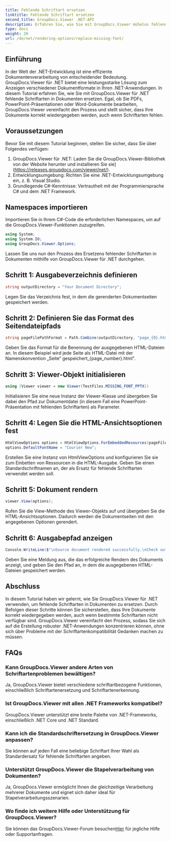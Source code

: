 ```yaml
---
title: Fehlende Schriftart ersetzen
linktitle: Fehlende Schriftart ersetzen
second_title: GroupDocs.Viewer .NET-API
description: Erfahren Sie, wie Sie mit GroupDocs.Viewer mühelos fehlende Schriftarten in .NET-Dokumenten ersetzen. Stellen Sie mit einfachen Schritten eine genaue Wiedergabe sicher.
type: docs
weight: 20
url: /de/net/rendering-options/replace-missing-font/
---
```

## Einführung
In der Welt der .NET-Entwicklung ist eine effiziente Dokumentenverarbeitung von entscheidender Bedeutung. GroupDocs.Viewer für .NET bietet eine leistungsstarke Lösung zum Anzeigen verschiedener Dokumentformate in Ihren .NET-Anwendungen. In diesem Tutorial erfahren Sie, wie Sie mit GroupDocs.Viewer für .NET fehlende Schriftarten in Dokumenten ersetzen. Egal, ob Sie PDFs, PowerPoint-Präsentationen oder Word-Dokumente bearbeiten, GroupDocs.Viewer vereinfacht den Prozess und stellt sicher, dass Ihre Dokumente korrekt wiedergegeben werden, auch wenn Schriftarten fehlen.
## Voraussetzungen
Bevor Sie mit diesem Tutorial beginnen, stellen Sie sicher, dass Sie über Folgendes verfügen:
1. GroupDocs.Viewer für .NET: Laden Sie die GroupDocs.Viewer-Bibliothek von der Website herunter und installieren Sie sie](https://releases.groupdocs.com/viewer/net/).
2. Entwicklungsumgebung: Richten Sie eine .NET-Entwicklungsumgebung ein, z. B. Visual Studio.
3. Grundlegende C#-Kenntnisse: Vertrautheit mit der Programmiersprache C# und dem .NET Framework.

## Namespaces importieren
Importieren Sie in Ihrem C#-Code die erforderlichen Namespaces, um auf die GroupDocs.Viewer-Funktionen zuzugreifen.

```csharp
using System;
using System.IO;
using GroupDocs.Viewer.Options;
```

Lassen Sie uns nun den Prozess des Ersetzens fehlender Schriftarten in Dokumenten mithilfe von GroupDocs.Viewer für .NET durchgehen.
## Schritt 1: Ausgabeverzeichnis definieren
```csharp
string outputDirectory = "Your Document Directory";
```
Legen Sie das Verzeichnis fest, in dem die gerenderten Dokumentseiten gespeichert werden.
## Schritt 2: Definieren Sie das Format des Seitendateipfads
```csharp
string pageFilePathFormat = Path.Combine(outputDirectory, "page_{0}.html");
```
Geben Sie das Format für die Benennung der ausgegebenen HTML-Dateien an. In diesem Beispiel wird jede Seite als HTML-Datei mit der Namenskonvention „Seite“ gespeichert_{page_number}.html".
## Schritt 3: Viewer-Objekt initialisieren
```csharp
using (Viewer viewer = new Viewer(TestFiles.MISSING_FONT_PPTX))
```
Initialisieren Sie eine neue Instanz der Viewer-Klasse und übergeben Sie dabei den Pfad zur Dokumentdatei (in diesem Fall eine PowerPoint-Präsentation mit fehlenden Schriftarten) als Parameter.
## Schritt 4: Legen Sie die HTML-Ansichtsoptionen fest
```csharp
HtmlViewOptions options = HtmlViewOptions.ForEmbeddedResources(pageFilePathFormat);
options.DefaultFontName = "Courier New";
```
Erstellen Sie eine Instanz von HtmlViewOptions und konfigurieren Sie sie zum Einbetten von Ressourcen in die HTML-Ausgabe. Geben Sie einen Standardschriftnamen an, der als Ersatz für fehlende Schriftarten verwendet werden soll.
## Schritt 5: Dokument rendern
```csharp
viewer.View(options);
```
Rufen Sie die View-Methode des Viewer-Objekts auf und übergeben Sie die HTML-Ansichtsoptionen. Dadurch werden die Dokumentseiten mit den angegebenen Optionen gerendert.
## Schritt 6: Ausgabepfad anzeigen
```csharp
Console.WriteLine($"\nSource document rendered successfully.\nCheck output in {outputDirectory}.");
```
Geben Sie eine Meldung aus, die das erfolgreiche Rendern des Dokuments anzeigt, und geben Sie den Pfad an, in dem die ausgegebenen HTML-Dateien gespeichert werden.

## Abschluss
In diesem Tutorial haben wir gelernt, wie Sie GroupDocs.Viewer für .NET verwenden, um fehlende Schriftarten in Dokumenten zu ersetzen. Durch Befolgen dieser Schritte können Sie sicherstellen, dass Ihre Dokumente korrekt wiedergegeben werden, auch wenn bestimmte Schriftarten nicht verfügbar sind. GroupDocs.Viewer vereinfacht den Prozess, sodass Sie sich auf die Erstellung robuster .NET-Anwendungen konzentrieren können, ohne sich über Probleme mit der Schriftartenkompatibilität Gedanken machen zu müssen.
## FAQs
### Kann GroupDocs.Viewer andere Arten von Schriftartenproblemen bewältigen?
Ja, GroupDocs.Viewer bietet verschiedene schriftartbezogene Funktionen, einschließlich Schriftartenersetzung und Schriftartenerkennung.
### Ist GroupDocs.Viewer mit allen .NET Frameworks kompatibel?
GroupDocs.Viewer unterstützt eine breite Palette von .NET-Frameworks, einschließlich .NET Core und .NET Standard.
### Kann ich die Standardschriftersetzung in GroupDocs.Viewer anpassen?
Sie können auf jeden Fall eine beliebige Schriftart Ihrer Wahl als Standardersatz für fehlende Schriftarten angeben.
### Unterstützt GroupDocs.Viewer die Stapelverarbeitung von Dokumenten?
Ja, GroupDocs.Viewer ermöglicht Ihnen die gleichzeitige Verarbeitung mehrerer Dokumente und eignet sich daher ideal für Stapelverarbeitungsszenarien.
### Wo finde ich weitere Hilfe oder Unterstützung für GroupDocs.Viewer?
 Sie können das GroupDocs.Viewer-Forum besuchen[Hier](https://forum.groupdocs.com/c/viewer/9) für jegliche Hilfe oder Supportanfragen.